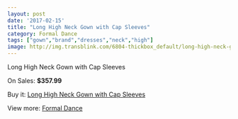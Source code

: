 ```yaml
---
layout: post
date: '2017-02-15'
title: "Long High Neck Gown with Cap Sleeves"
category: Formal Dance
tags: ["gown","brand","dresses","neck","high"]
image: http://img.transblink.com/6804-thickbox_default/long-high-neck-gown-with-cap-sleeves.jpg
---
```

Long High Neck Gown with Cap Sleeves

On Sales: **$357.99**
<a href="https://www.transblink.com/en/formal-dance/2203-long-high-neck-gown-with-cap-sleeves.html"><amp-img layout="responsive" width="600" height="600" src="//img.transblink.com/6804-thickbox_default/long-high-neck-gown-with-cap-sleeves.jpg" alt="Long High Neck Gown with Cap Sleeves 0" /></a>
<a href="https://www.transblink.com/en/formal-dance/2203-long-high-neck-gown-with-cap-sleeves.html"><amp-img layout="responsive" width="600" height="600" src="//img.transblink.com/6806-thickbox_default/long-high-neck-gown-with-cap-sleeves.jpg" alt="Long High Neck Gown with Cap Sleeves 1" /></a>
<a href="https://www.transblink.com/en/formal-dance/2203-long-high-neck-gown-with-cap-sleeves.html"><amp-img layout="responsive" width="600" height="600" src="//img.transblink.com/6805-thickbox_default/long-high-neck-gown-with-cap-sleeves.jpg" alt="Long High Neck Gown with Cap Sleeves 2" /></a>

Buy it: [Long High Neck Gown with Cap Sleeves](https://www.transblink.com/en/formal-dance/2203-long-high-neck-gown-with-cap-sleeves.html "Long High Neck Gown with Cap Sleeves")

View more: [Formal Dance](https://www.transblink.com/en/6-formal-dance "Formal Dance")